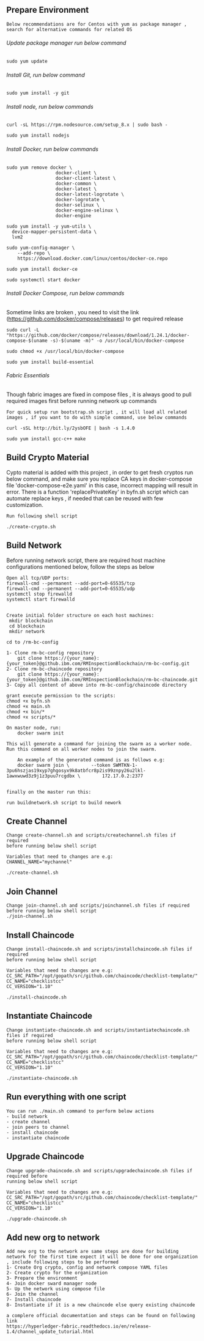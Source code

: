 ## Prepare Environment
```
Below recommendations are for Centos with yum as package manager , search for alternative commands for related OS
```
###### Update package manager run below command
```
sudo yum update
```

###### Install Git, run below command
```
sudo yum install -y git
```

###### Install node, run below commands
```
curl -sL https://rpm.nodesource.com/setup_8.x | sudo bash -

sudo yum install nodejs
```

###### Install Docker, run below commands
```
sudo yum remove docker \
                  docker-client \
                  docker-client-latest \
                  docker-common \
                  docker-latest \
                  docker-latest-logrotate \
                  docker-logrotate \
                  docker-selinux \
                  docker-engine-selinux \
                  docker-engine

sudo yum install -y yum-utils \
  device-mapper-persistent-data \
  lvm2

sudo yum-config-manager \
    --add-repo \
    https://download.docker.com/linux/centos/docker-ce.repo

sudo yum install docker-ce

sudo systemctl start docker
```

###### Install Docker Compose, run below commands
Sometime links are broken , you need to visit the link (https://github.com/docker/compose/releases) to get required release
```
sudo curl -L "https://github.com/docker/compose/releases/download/1.24.1/docker-compose-$(uname -s)-$(uname -m)" -o /usr/local/bin/docker-compose

sudo chmod +x /usr/local/bin/docker-compose                        

sudo yum install build-essential
```

###### Fabric Essentials
Though fabric images are fixed in compose files , it is always good to pull required images first before running network up commands
```
For quick setup run bootstrap.sh script , it will load all related images , if you want to do with simple command, use below commands

curl -sSL http://bit.ly/2ysbOFE | bash -s 1.4.0

sudo yum install gcc-c++ make
```

## Build Crypto Material
Cypto material is added with this project , in order to get fresh cryptos run below command, and make sure you replace CA keys in docker-compose file 'docker-compose-e2e.yaml' in this case, incorrect mapping will result in error. There is a function 'replacePrivateKey' in byfn.sh script which can automate replace keys , if needed that can be reused with few customization.
```
Run following shell script

./create-crypto.sh
```

## Build Network
Before running network script, there are required host machine configurations mentioned below, follow the steps as below
```
Open all tcp/UDP ports:
firewall-cmd --permanent --add-port=0-65535/tcp
firewall-cmd --permanent --add-port=0-65535/udp
systemctl stop firewalld
systemctl start firewalld


Create initial folder structure on each host machines:
 mkdir blockchain
 cd blockchain
 mkdir network

cd to /rm-bc-config

1- Clone rm-bc-config repository
    git clone https://{your_name}:{your_token}@github.ibm.com/RMInspectionBlockchain/rm-bc-config.git
2- Clone rm-bc-chaincode repository
    git clone https://{your_name}:{your_token}@github.ibm.com/RMInspectionBlockchain/rm-bc-chaincode.git
3- Copy all content of above into rm-bc-config/chaincode directory

grant execute permission to the scripts:
chmod +x byfn.sh
chmod +x main.sh
chmod +x bin/*
chmod +x scripts/*

On master node, run:
	docker swarm init

This will generate a command for joining the swarm as a worker node. Run this command on all worker nodes to join the swarm.

    An example of the generated command is as follows e.g:
    docker swarm join \        --token SWMTKN-1-3pu6hszjas19xyp7ghgosyx9k8atbfcr8p2is99znpy26u2lkl-1awxwuwd3z9j1z3puu7rcgdbx \        172.17.0.2:2377


finally on the master run this:

run buildnetwork.sh script to build nework 
```

## Create Channel
```
Change create-channel.sh and scripts/createchannel.sh files if required
before running below shell script

Variables that need to changes are e.g:
CHANNEL_NAME="mychannel"

./create-channel.sh
```

## Join Channel
```
Change join-channel.sh and scripts/joinchannel.sh files if required before running below shell script
./join-channel.sh
```

## Install Chaincode
```
Change install-chaincode.sh and scripts/installchaincode.sh files if required 
before running below shell script

Variables that need to changes are e.g:
CC_SRC_PATH="/opt/gopath/src/github.com/chaincode/checklist-template/"
CC_NAME="checklistcc"
CC_VERSION="1.10"

./install-chaincode.sh
```

## Instantiate Chaincode
```
Change instantiate-chaincode.sh and scripts/instantiatechaincode.sh files if required 
before running below shell script

Variables that need to changes are e.g:
CC_SRC_PATH="/opt/gopath/src/github.com/chaincode/checklist-template/"
CC_NAME="checklistcc"
CC_VERSION="1.10"

./instantiate-chaincode.sh
```

## Run everything with one script
```
You can run ./main.sh command to perform below actions
- build network
- create channel
- join peers to channel
- install chaincode
- instantiate chaincode
```

## Upgrade Chaincode
```
Change upgrade-chaincode.sh and scripts/upgradechaincode.sh files if required before 
running below shell script

Variables that need to changes are e.g:
CC_SRC_PATH="/opt/gopath/src/github.com/chaincode/checklist-template/"
CC_NAME="checklistcc"
CC_VERSION="1.10"

./upgrade-chaincode.sh
```


## Add new org to network
```
Add new org to the network are same steps are done for building network for the first time expect it will be done for one organization , include following steps to be performed
1- Create Org crypto, config and network compose YAML files
2- Create crypto for the organization
3- Prepare the environment
4- Join docker sward manager node
5- Up the network using compose file
6- Join the channel
7- Install chaincode
8- Instantiate if it is a new chaincode else query existing chaincode

a complere official documentation and steps can be found on following link
https://hyperledger-fabric.readthedocs.io/en/release-1.4/channel_update_tutorial.html
```